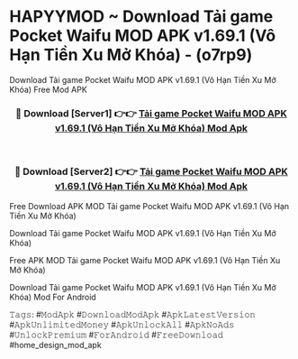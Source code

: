 # HAPYYMOD ~ Download Tải game Pocket Waifu MOD APK v1.69.1 (Vô Hạn Tiền Xu Mở Khóa) - (o7rp9)
Download Tải game Pocket Waifu MOD APK v1.69.1 (Vô Hạn Tiền Xu Mở Khóa) Free Mod APK

<div align="center">
<h3>🔴 Download [Server1] 👉👉 <a href="https://apk-comot.site?title=Tải_game_Pocket_Waifu_MOD_APK_v1.69.1_(Vô_Hạn_Tiền_Xu_Mở_Khóa)">Tải game Pocket Waifu MOD APK v1.69.1 (Vô Hạn Tiền Xu Mở Khóa) Mod Apk</a></h3><br>

<h3>🔴 Download [Server2] 👉👉 <a href="https://apk-comot.site?title=Tải_game_Pocket_Waifu_MOD_APK_v1.69.1_(Vô_Hạn_Tiền_Xu_Mở_Khóa)">Tải game Pocket Waifu MOD APK v1.69.1 (Vô Hạn Tiền Xu Mở Khóa) Mod Apk</a></h3>
</div>


Free Download APK MOD Tải game Pocket Waifu MOD APK v1.69.1 (Vô Hạn Tiền Xu Mở Khóa)

Download Tải game Pocket Waifu MOD APK v1.69.1 (Vô Hạn Tiền Xu Mở Khóa) 

Free APK MOD Tải game Pocket Waifu MOD APK v1.69.1 (Vô Hạn Tiền Xu Mở Khóa) 

Download Tải game Pocket Waifu MOD APK v1.69.1 (Vô Hạn Tiền Xu Mở Khóa) Mod For Android

𝚃𝚊𝚐𝚜: #𝙼𝚘𝚍𝙰𝚙𝚔 #𝙳𝚘𝚠𝚗𝚕𝚘𝚊𝚍𝙼𝚘𝚍𝙰𝚙𝚔 #𝙰𝚙𝚔𝙻𝚊𝚝𝚎𝚜𝚝𝚅𝚎𝚛𝚜𝚒𝚘𝚗 #𝙰𝚙𝚔𝚄𝚗𝚕𝚒𝚖𝚒𝚝𝚎𝚍𝙼𝚘𝚗𝚎𝚢 #𝙰𝚙𝚔𝚄𝚗𝚕𝚘𝚌𝚔𝙰𝚕𝚕 #𝙰𝚙𝚔𝙽𝚘𝙰𝚍𝚜 #𝚄𝚗𝚕𝚘𝚌𝚔𝙿𝚛𝚎𝚖𝚒𝚞𝚖 #𝙵𝚘𝚛𝙰𝚗𝚍𝚛𝚘𝚒𝚍 #𝙵𝚛𝚎𝚎𝙳𝚘𝚠𝚗𝚕𝚘𝚊𝚍 #home_design_mod_apk